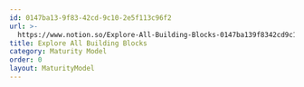 ```yaml
---
id: 0147ba13-9f83-42cd-9c10-2e5f113c96f2
url: >-
  https://www.notion.so/Explore-All-Building-Blocks-0147ba139f8342cd9c102e5f113c96f2
title: Explore All Building Blocks
category: Maturity Model
order: 0
layout: MaturityModel
---
```




<!-- included database 6e7a1291-6f21-4979-b582-452b0158e2b2 -->
